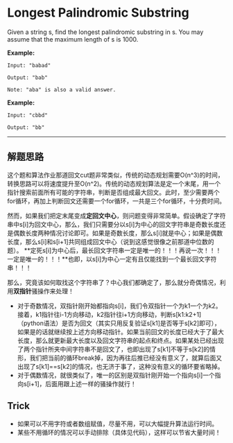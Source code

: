 # Longest Palindromic Substring #
Given a string s, find the longest palindromic substring in s. You may assume that the maximum length of s is 1000.

**Example:**
```
Input: "babad"

Output: "bab"

Note: "aba" is also a valid answer.
```
 
**Example:**
```
Input: "cbbd"

Output: "bb"
```
---
## 解题思路 ##
这个题和算法作业那道回文cut题非常类似，传统的动态规划需要O(n^3)的时间，转换思路可以将速度提升至O(n^2)。传统的动态规划算法是定一个末尾，用一个指针搜索前面所有可能的字符串，判断是否组成最大回文。此时，至少需要两个for循环，再加上判断回文还需要一个for循环，一共是三个for循环，十分费时间。

然而，如果我们把定末尾变成**定回文中心**，则问题变得非常简单。假设确定了字符串中s[i]为回文中心，那么，我们只需要分以s[i]为中心的回文字符串是奇数长度还是偶数长度两种情况讨论即可。如果是奇数长度，那么s[i]就是中心；如果是偶数长度，那么s[i]和s[i+1]共同组成回文中心（说到这感觉很像之前那道中位数的题）。 **定死s[i]为中心后，最长回文字符串一定是唯一的！！！再说一次！！！一定是唯一的！！！**也即，以s[i]为中心一定有且仅能找到一个最长回文字符串！！！

那么，究竟该如何取找这个字符串了？中心我们都确定了，那么就分奇偶情况，利用**双指针**骚操作来处理！
- 对于奇数情况，双指针刚开始都指向s[i]，我们令双指针一个为k1一个为k2。接着，k1指针往i-1方向移动，k2指针往i+1方向移动，判断s[k1:k2+1]（python语法）是否为回文（其实只用反复验证s[k1]是否等于s[k2]即可），如果是的话就继续按上述方向移动指针。如果当前回文的长度已经大于了最大长度，那么就更新最大长度以及回文字符串的起点和终点。如果某处已经出现了两个指针所夹中间字符串不是回文了，也即出现了s[k1]不等于s[k2]的情形，我们把当前的循环break掉，因为再往后推已经没有意义了，就算后面又出现了s[k1]==s[k2]的情况，也无济于事了，这种没有意义的循环要省略掉。
- 对于偶数情况，就很类似了，唯一的区别是双指针刚开始一个指向s[i]一个指向s[i+1]，后面用跟上述一样的骚操作就行！


## Trick ##
- 如果可以不用字符或者数组赋值，尽量不用，可以大幅提升算法运行时间。
- 某些不用循环的情况可以手动排除（具体见代码），这样可以节省大量时间！
